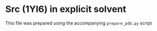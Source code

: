 # Src (1YI6) in explicit solvent
This file was prepared using the accompanying `prepare_pdb.py` script
